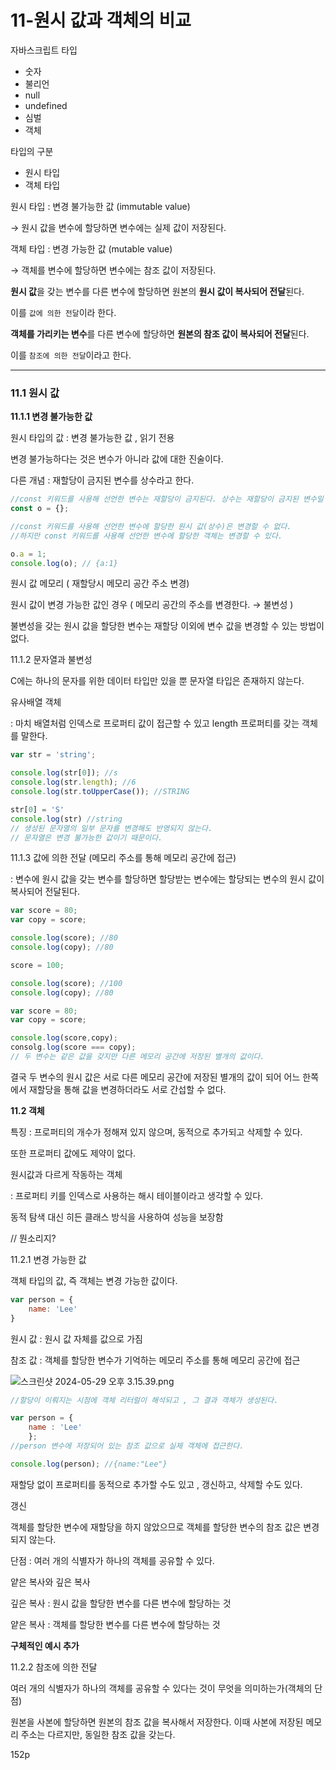 # 11-원시 값과 객체의 비교

자바스크립트 타입

- 숫자
- 불리언
- null
- undefined
- 심벌
- 객체

타입의 구분

- 원시 타입
- 객체 타입

원시 타입 : 변경 불가능한 값 (immutable value)

→ 원시 값을 변수에 할당하면 변수에는 실제 값이 저장된다.

객체 타입 : 변경 가능한 값 (mutable value)

→ 객체를 변수에 할당하면 변수에는 참조 값이 저장된다.

**원시 값**을 갖는 변수를 다른 변수에 할당하면 원본의 **원시 값이 복사되어 전달**된다.

이를 `값에 의한 전달`이라 한다. 

**객체를 가리키는 변수**를 다른 변수에 할당하면 **원본의 참조 값이 복사되어 전달**된다. 

이를 `참조에 의한 전달`이라고 한다. 

---

### 11.1 원시 값

**11.1.1 변경 불가능한 값** 

원시 타입의 값 : 변경 불가능한 값 , 읽기 전용 

변경 불가능하다는 것은 변수가 아니라 값에 대한 진술이다. 

다른 개념 : 재할당이 금지된 변수를 상수라고 한다. 

```jsx
//const 키워드를 사용해 선언한 변수는 재할당이 금지된다. 상수는 재할당이 금지된 변수일 뿐이다.
const o = {};

//const 키워드를 사용해 선언한 변수에 할당한 원시 값(상수)은 변경할 수 없다.
//하지만 const 키워드를 사용해 선언한 변수에 할당한 객체는 변경할 수 있다.

o.a = 1;
console.log(o); // {a:1}
```

원시 값 메모리 ( 재할당시 메모리 공간 주소 변경)

원시 값이 변경 가능한 값인 경우 ( 메모리 공간의 주소를 변경한다. → 불변성 ) 

불변성을 갖는 원시 값을 할당한 변수는 재할당 이외에 변수 값을 변경할 수 있는 방법이 없다. 

11.1.2 문자열과 불변성 

C에는 하나의 문자를 위한 데이터 타입만 있을 뿐 문자열 타입은 존재하지 않는다. 

유사배열 객체 

: 마치 배열처럼 인덱스로 프로퍼티 값이 접근할 수 있고 length 프로퍼티를 갖는 객체를 말한다. 

```jsx
var str = 'string';

console.log(str[0]); //s
console.log(str.length); //6
console.log(str.toUpperCase()); //STRING

str[0] = 'S'
console.log(str) //string
// 생성된 문자열의 일부 문자를 변경해도 반영되지 않는다.
// 문자열은 변경 불가능한 값이기 때문이다. 
```

11.1.3 값에 의한 전달 (메모리 주소를 통해 메모리 공간에 접근) 

: 변수에 원시 값을 갖는 변수를 할당하면 할당받는 변수에는 할당되는 변수의 원시 값이 복사되어 전달된다. 

```jsx
var score = 80;
var copy = score;

console.log(score); //80
console.log(copy); //80

score = 100;

console.log(score); //100 
console.log(copy); //80
```

```jsx
var score = 80;
var copy = score;

console.log(score,copy);
consolg.log(score === copy); 
// 두 변수는 같은 값을 갖지만 다른 메모리 공간에 저장된 별개의 값이다. 
```

결국 두 변수의 원시 값은 서로 다른 메모리 공간에 저장된 별개의 값이 되어 어느 한쪽에서 재할당을 통해 값을 변경하더라도 서로 간섭할 수 없다. 

**11.2 객체** 

특징 : 프로퍼티의 개수가 정해져 있지 않으며, 동적으로 추가되고 삭제할 수 있다. 

또한 프로퍼티 값에도 제약이 없다. 

원시값과 다르게 작동하는 객체

: 프로퍼티 키를 인덱스로 사용하는 해시 테이블이라고 생각할 수 있다. 

동적 탐색 대신 히든 클래스 방식을 사용하여 성능을 보장함 

// 뭔소리지? 

11.2.1 변경 가능한 값 

객체 타입의 값, 즉 객체는 변경 가능한 값이다. 

```jsx
var person = {
	name: 'Lee'
}
```

원시 값 : 원시 값 자체를 값으로 가짐

참조 값 : 객체를 할당한 변수가 기억하는 메모리 주소를 통해 메모리 공간에 접근

![스크린샷 2024-05-29 오후 3.15.39.png](11-%E1%84%8B%E1%85%AF%E1%86%AB%E1%84%89%E1%85%B5%20%E1%84%80%E1%85%A1%E1%86%B9%E1%84%80%E1%85%AA%20%E1%84%80%E1%85%A2%E1%86%A8%E1%84%8E%E1%85%A6%E1%84%8B%E1%85%B4%20%E1%84%87%E1%85%B5%E1%84%80%E1%85%AD%20d581b70b4192435cb44c42a31d17c737/%25E1%2584%2589%25E1%2585%25B3%25E1%2584%258F%25E1%2585%25B3%25E1%2584%2585%25E1%2585%25B5%25E1%2586%25AB%25E1%2584%2589%25E1%2585%25A3%25E1%2586%25BA_2024-05-29_%25E1%2584%258B%25E1%2585%25A9%25E1%2584%2592%25E1%2585%25AE_3.15.39.png)

```jsx
//할당이 이뤄지는 시점에 객체 리터럴이 해석되고 , 그 결과 객체가 생성된다.

var person = {
	name : 'Lee'
	};
//person 변수에 저장되어 있는 참조 값으로 실제 객체에 접근한다. 

console.log(person); //{name:"Lee"}
```

재할당 없이 프로퍼티를 동적으로 추가할 수도 있고 , 갱신하고, 삭제할 수도 있다. 

 

갱신 

객체를 할당한 변수에 재할당을 하지 않았으므로 객체를 할당한 변수의 참조 값은 변경되지 않는다. 

단점 : 여러 개의 식별자가 하나의 객체를 공유할 수 있다. 

얕은 복사와 깊은 복사

깊은 복사 : 원시 값을 할당한 변수를 다른 변수에 할당하는 것

얕은 복사 : 객체를 할당한 변수를 다른 변수에 할당하는 것 

**구체적인 예시 추가** 

11.2.2 참조에 의한 전달 

여러 개의 식별자가 하나의 객체를 공유할 수 있다는 것이 무엇을 의미하는가(객체의 단점)

원본을 사본에 할당하면 원본의 참조 값을 복사해서 저장한다. 이때 사본에 저장된 메모리 주소는 다르지만, 동일한 참조 값을 갖는다. 

152p